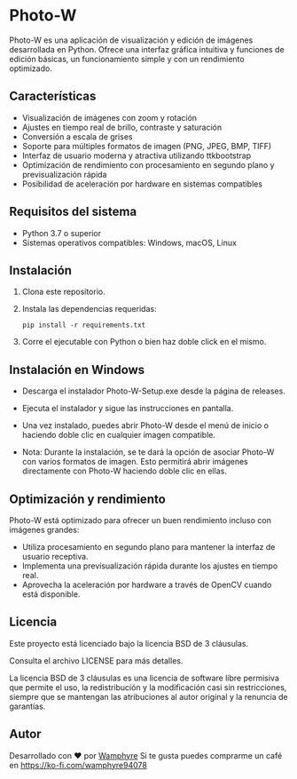 # Photo-W

Photo-W es una aplicación de visualización y edición de imágenes desarrollada en Python. Ofrece una interfaz gráfica intuitiva y funciones de edición básicas, un funcionamiento simple y con un rendimiento optimizado.

## Características

- Visualización de imágenes con zoom y rotación
- Ajustes en tiempo real de brillo, contraste y saturación
- Conversión a escala de grises
- Soporte para múltiples formatos de imagen (PNG, JPEG, BMP, TIFF)
- Interfaz de usuario moderna y atractiva utilizando ttkbootstrap
- Optimización de rendimiento con procesamiento en segundo plano y previsualización rápida
- Posibilidad de aceleración por hardware en sistemas compatibles

## Requisitos del sistema

- Python 3.7 o superior
- Sistemas operativos compatibles: Windows, macOS, Linux

## Instalación

1. Clona este repositorio.

2. Instala las dependencias requeridas:
   ```
   pip install -r requirements.txt
   ```

3. Corre el ejecutable con Python o bien haz doble click en el mismo.

## Instalación en Windows

- Descarga el instalador Photo-W-Setup.exe desde la página de releases.
- Ejecuta el instalador y sigue las instrucciones en pantalla.
- Una vez instalado, puedes abrir Photo-W desde el menú de inicio o haciendo doble clic en cualquier imagen compatible.

- Nota: Durante la instalación, se te dará la opción de asociar Photo-W con varios formatos de imagen. Esto permitirá abrir imágenes directamente con Photo-W haciendo doble clic en ellas.

## Optimización y rendimiento

Photo-W está optimizado para ofrecer un buen rendimiento incluso con imágenes grandes:

- Utiliza procesamiento en segundo plano para mantener la interfaz de usuario receptiva.
- Implementa una previsualización rápida durante los ajustes en tiempo real.
- Aprovecha la aceleración por hardware a través de OpenCV cuando está disponible.

## Licencia

Este proyecto está licenciado bajo la licencia BSD de 3 cláusulas.

Consulta el archivo LICENSE para más detalles.

La licencia BSD de 3 cláusulas es una licencia de software libre permisiva que permite el uso, la redistribución y la modificación casi sin restricciones, siempre que se mantengan las atribuciones al autor original y la renuncia de garantías.

## Autor

Desarrollado con ❤️ por [Wamphyre](https://github.com/Wamphyre)
Si te gusta puedes comprarme un café en https://ko-fi.com/wamphyre94078
